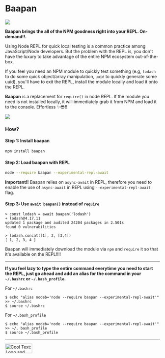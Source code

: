 # Baapan

![](https://github.com/dpjayasekara/baapan/raw/master/docs/logo.png)

**Baapan brings the all of the NPM goodness right into your REPL. On-demand!!.**

Using Node REPL for quick local testing is a common practice among JavaScript/Node developers. But the problem with the REPL is, you don't have the luxury to take advantage of the entire NPM ecosystem out-of-the-box. 

If you feel you need an NPM module to quickly test something (e.g, `lodash` to do some quick object/array manipulation, `uuid` to quickly generate some uuid), you'll have to exit the REPL, install the module locally and load it onto the REPL. 

**Baapan** is a replacement for `require()` in node REPL. If the module you need is not installed locally, it will immediately grab it from NPM and load it to the console. Effortless ✨😎!!

![](https://github.com/dpjayasekara/baapan/raw/master/docs/screenshot.png)

### How?

#### Step 1: Install baapan

```sh
npm install baapan
```
#### Step 2: Load baapan with REPL

```sh
node --require baapan --experimental-repl-await
```
**Important!!** Baapan relies on `async-await` in REPL, therefore you need to enable the use of `async-await` in REPL using `--experimental-repl-await` flag.


#### Step 3: Use `await baapan()` instead of `require`

```
> const lodash = await baapan('lodash')
+ lodash@4.17.11
updated 1 package and audited 24204 packages in 2.501s
found 0 vulnerabilities

> lodash.concat([1], 2, [3,4])
[ 1, 2, 3, 4 ]
```

Baapan will immediately download the module via `npm` and `require` it so that it's available on the REPL!!!!

------------------

**If you feel lazy to type the entire command everytime you need to start the REPL, just go ahead and add an alias for the command in your `~/.bashrc` or `~/.bash_profile`.**

For `~/.bashrc`

```
$ echo "alias nodeb='node --require baapan --experimental-repl-await'" >> ~/.bashrc
$ source ~/.bashrc
```

For `~/.bash_profile`

```
$ echo "alias nodeb='node --require baapan --experimental-repl-await'" >> ~/. bash_profile
$ source ~/.bash_profile
```

-----------------

<a href="http://cooltext.com" target="_top"><img src="https://cooltext.com/images/ct_button.gif" width="88" height="31" alt="Cool Text: Logo and Graphics Generator" /></a>